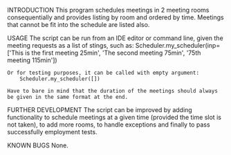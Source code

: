 INTRODUCTION
    This program schedules meetings in 2 meeting rooms consequentially and provides listing by room and ordered by time.
    Meetings that cannot be fit into the schedule are listed also.
	
USAGE
    The script can be run from an IDE editor or command line, given the meeting requests as a list of stings, such as:
        Scheduler.my_scheduler(inp=['This is the first meeting 25min', 'The second meeting 75min', '75th meeting 115min'])
		
    Or for testing purposes, it can be called with empty argument:
        Scheduler.my_scheduler([])
		   
    Have to bare in mind that the duration of the meetings should always be given in the same format at the end.
	
FURTHER DEVELOPMENT
    The script can be improved by adding functionality to schedule meetings at a given time (provided the time slot is not taken),
    to add more rooms, to handle exceptions and finally to pass successfully employment tests.
		
KNOWN BUGS
    None.
